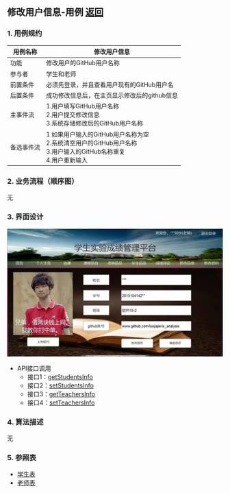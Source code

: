 ## 修改用户信息-用例 [返回](../README.md)

### 1. 用例规约

用例名称 | 修改用户信息
---|---
功能 | 修改用户的GitHub用户名称
参与者 | 学生和老师 
前置条件 | 必须先登录，并且查看用户现有的GitHub用户名
后置条件 | 成功修改信息后，在主页显示修改后的github信息 
主事件流 | 1.用户填写GitHub用户名称 <br> 2.用户提交修改信息 <br> 3.系统存储修改后的GitHub用户名称
备选事件流 | 1 如果用户输入的GitHub用户名称为空 <br>2.系统清空用户的GitHub用户名称<br>3.用户输入的GitHub名称重复<br>4.用户重新输入 

### 2. 业务流程（顺序图）
无

### 3. 界面设计

![修改信息](../ui/修改信息.jpg)

- API接口调用
    - 接口1：[getStudentsInfo](../接口/getStudentInfo.md)
    - 接口2：[setStudentsInfo](../接口/setStudentInfo.md)
    - 接口3：[getTeachersInfo](../接口/getTeacherInfo.md)
    - 接口4：[setTeachersInfo](../接口/setTeacherInfo.md)

### 4. 算法描述
无


### 5. 参照表
- [学生表](../数据库设计.md)
- [老师表](../数据库设计.md)
